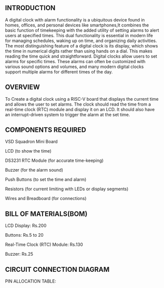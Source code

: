 ## INTRODUCTION


A digital clock with alarm functionality is a ubiquitous device found in homes, offices, and personal devices like smartphones,It combines the basic function of timekeeping with the added utility of setting alarms to alert users at specified times. 
This dual functionality is essential in modern life for managing schedules, waking up on time, and organizing daily activities.
The most distinguishing feature of a digital clock is its display, which shows the time in numerical digits rather than using hands on a dial. This makes reading the time quick and straightforward.
Digital clocks allow users to set alarms for specific times. These alarms can often be customized with various sound options and volumes, and many modern digital clocks support multiple alarms for different times of the day.


## OVERVIEW
To Create a digital clock using a RISC-V board that displays the current time and allows the user to set alarms. 
The clock should read the time from a real-time clock (RTC) module and display it on an LCD. 
It should also have an interrupt-driven system to trigger the alarm at the set time.

## COMPONENTS REQUIRED
VSD Squadron Mini Board

LCD (to show the time)

DS3231 RTC Module (for accurate time-keeping)

Buzzer (for the alarm sound)

Push Buttons (to set the time and alarm)

Resistors (for current limiting with LEDs or display segments)

Wires and Breadboard (for connections)

## BILL OF MATERIALS(BOM)
LCD Display: Rs.200

Buttons: Rs.5 to 20

Real-Time Clock (RTC) Module: Rs.130

Buzzer: Rs.25

## CIRCUIT CONNECTION DIAGRAM



PIN ALLOCATION TABLE:




